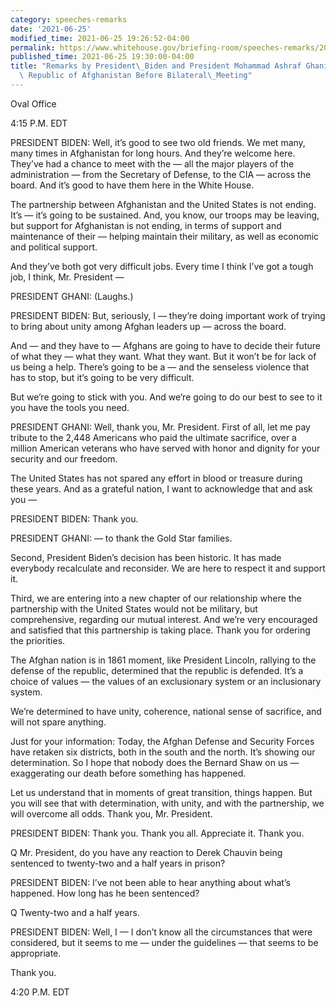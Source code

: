 ```yaml
---
category: speeches-remarks
date: '2021-06-25'
modified_time: 2021-06-25 19:26:52-04:00
permalink: https://www.whitehouse.gov/briefing-room/speeches-remarks/2021/06/25/remarks-by-president-biden-and-president-mohammad-ashraf-ghani-of-the-islamic-republic-of-afghanistan-before-bilateral-meeting/
published_time: 2021-06-25 19:30:00-04:00
title: "Remarks by President\_Biden and President Mohammad Ashraf Ghani of the Islamic\
  \ Republic of Afghanistan Before Bilateral\_Meeting"
---
```

 
Oval Office

4:15 P.M. EDT

PRESIDENT BIDEN: Well, it’s good to see two old friends. We met many,
many times in Afghanistan for long hours. And they’re welcome here.
They’ve had a chance to meet with the — all the major players of the
administration — from the Secretary of Defense, to the CIA — across the
board. And it’s good to have them here in the White House.

The partnership between Afghanistan and the United States is not ending.
It’s — it’s going to be sustained. And, you know, our troops may be
leaving, but support for Afghanistan is not ending, in terms of support
and maintenance of their — helping maintain their military, as well as
economic and political support.

And they’ve both got very difficult jobs. Every time I think I’ve got a
tough job, I think, Mr. President —

PRESIDENT GHANI: (Laughs.)

PRESIDENT BIDEN: But, seriously, I — they’re doing important work of
trying to bring about unity among Afghan leaders up — across the board.

And — and they have to — Afghans are going to have to decide their
future of what they — what they want. What they want. But it won’t be
for lack of us being a help. There’s going to be a — and the senseless
violence that has to stop, but it’s going to be very difficult.

But we’re going to stick with you. And we’re going to do our best to see
to it you have the tools you need.

PRESIDENT GHANI: Well, thank you, Mr. President. First of all, let me
pay tribute to the 2,448 Americans who paid the ultimate sacrifice, over
a million American veterans who have served with honor and dignity for
your security and our freedom.

The United States has not spared any effort in blood or treasure during
these years. And as a grateful nation, I want to acknowledge that and
ask you —

PRESIDENT BIDEN: Thank you.

PRESIDENT GHANI: — to thank the Gold Star families.

Second, President Biden’s decision has been historic. It has made
everybody recalculate and reconsider. We are here to respect it and
support it.

Third, we are entering into a new chapter of our relationship where the
partnership with the United States would not be military, but
comprehensive, regarding our mutual interest. And we’re very encouraged
and satisfied that this partnership is taking place. Thank you for
ordering the priorities.

The Afghan nation is in 1861 moment, like President Lincoln, rallying to
the defense of the republic, determined that the republic is defended.
It’s a choice of values — the values of an exclusionary system or an
inclusionary system.

We’re determined to have unity, coherence, national sense of sacrifice,
and will not spare anything.

Just for your information: Today, the Afghan Defense and Security Forces
have retaken six districts, both in the south and the north. It’s
showing our determination. So I hope that nobody does the Bernard Shaw
on us — exaggerating our death before something has happened.

Let us understand that in moments of great transition, things happen.
But you will see that with determination, with unity, and with the
partnership, we will overcome all odds. Thank you, Mr. President.

PRESIDENT BIDEN: Thank you. Thank you all. Appreciate it. Thank you.

Q Mr. President, do you have any reaction to Derek Chauvin being
sentenced to twenty-two and a half years in prison?

PRESIDENT BIDEN: I’ve not been able to hear anything about what’s
happened. How long has he been sentenced?

Q Twenty-two and a half years.

PRESIDENT BIDEN: Well, I — I don’t know all the circumstances that were
considered, but it seems to me — under the guidelines — that seems to be
appropriate.

Thank you.

4:20 P.M. EDT
